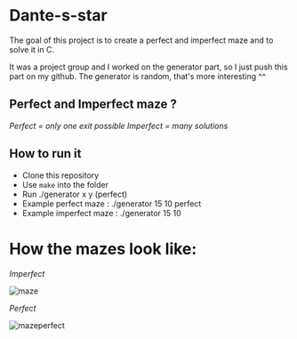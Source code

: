 # Dante-s-star
The goal of this project is to create a perfect and imperfect maze and to solve it in C.

It was a project group and I worked on the generator part, so I just push this part on my github.
The generator is random, that's more interesting ^^

## Perfect and Imperfect maze ?
*Perfect = only one exit possible*
*Imperfect = many solutions*

## How to run it
- Clone this repository
- Use ``make`` into the folder
- Run ./generator x y (perfect)
- Example perfect maze  : ./generator 15 10 perfect
- Example imperfect maze : ./generator 15 10

# How the mazes look like:
*Imperfect*

![maze](https://i.imgur.com/coBiKDQ.png)

*Perfect*

![mazeperfect](https://i.imgur.com/8NdUB39.png)
